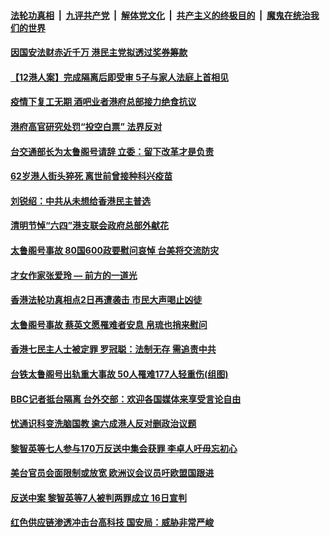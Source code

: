 

####  [法轮功真相](../../../../basic/blob/master/README.md?t=04070932) &nbsp;|&nbsp; [九评共产党](../../../../9ping.md/blob/master/README.md?t=04070932) &nbsp;|&nbsp; [解体党文化](../../../../jtdwh.md/blob/master/README.md?t=04070932)  &nbsp;|&nbsp; [共产主义的终极目的](../../../../gczydzjmd.md/blob/master/README.md?t=04070932) &nbsp;|&nbsp; [魔鬼在统治我们的世界](../../../../mgztzwmdsj.md/blob/master/README.md?t=04070932) 

#### [因国安法财赤近千万 港民主党拟透过奖券筹款](../pages/soh55/492146.md?t=04070932) 
#### [【12港人案】完成隔离后即受审 5子与家人法庭上首相见](../pages/soh55/491831.md?t=04070932) 
#### [疫情下复工无期 酒吧业者港府总部接力绝食抗议](../pages/soh55/491807.md?t=04070932) 
#### [港府高官研究处罚“投空白票” 法界反对](../pages/soh55/491795.md?t=04070932) 
#### [台交通部长为太鲁阁号请辞 立委：留下改革才是负责](../pages/soh55/491612.md?t=04070932) 
#### [62岁港人街头猝死 离世前曾接种科兴疫苗 ](../pages/soh55/491525.md?t=04070932) 
#### [刘锐绍：中共从未想给香港民主普选](../pages/soh55/491486.md?t=04070932) 
#### [清明节悼“六四”港支联会政府总部外献花](../pages/soh55/491441.md?t=04070932) 
#### [太鲁阁号事故 80国600政要慰问哀悼 台美将交流防灾](../pages/soh55/491228.md?t=04070932) 
#### [才女作家张爱玲 — 前方的一道光](../pages/soh55/491030.md?t=04070932) 
#### [香港法轮功真相点2日再遭袭击  市民大声喝止凶徒](../pages/soh55/490898.md?t=04070932) 
#### [太鲁阁号事故 蔡英文愿罹难者安息 帛琉也捎来慰问](../pages/soh55/490841.md?t=04070932) 
#### [香港七民主人士被定罪 罗冠聪：法制无存  需追责中共](../pages/soh55/490769.md?t=04070932) 
#### [台铁太鲁阁号出轨重大事故  50人罹难177人轻重伤(组图)](../pages/soh55/490811.md?t=04070932) 
#### [BBC记者抵台隔离 台外交部：欢迎各国媒体来享受言论自由](../pages/soh55/490718.md?t=04070932) 
#### [忧通识科变洗脑国教 逾六成港人反对删政治议题](../pages/soh55/490574.md?t=04070932) 
#### [黎智英等七人参与170万反送中集会获罪 李卓人吁毋忘初心](../pages/soh55/490562.md?t=04070932) 
#### [美台官员会面限制或放宽 欧洲议会议员吁欧盟国跟进](../pages/soh55/490508.md?t=04070932) 
#### [反送中案 黎智英等7人被判两罪成立 16日宣判](../pages/soh55/490433.md?t=04070932) 
#### [红色供应链渗透冲击台高科技 国安局：威胁非常严峻](../pages/soh55/490415.md?t=04070932) 
